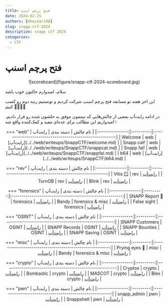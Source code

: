 ```yaml
---
title: فتح پرچم اسنپ
date: 2024-02-25
authors: [mheidari98]
slug: snapp-ctf-2024
description: snapp ctf 2024
categories:
  - CTF
---
```


# فتح پرچم اسنپ

<center> 
![scoreboard](figure/snapp-ctf-2024-scoreboard.jpg)
</center>


سلام، امیدوارم حالتون خوب باشه

این اخر هفته تو مسابقه فتح پرچم اسنپ شرکت کردیم و تونستیم رتبه دوم رو کسب کنیم 🥳✌🏻🔥

<!-- more -->


در ادامه رایت‌آپ بعضی از چالش‌هایی که تیممون موفق به حلشون شده رو قرار دادیم.  امیدواریم این مطالب برای عده‌ای مفید و کمک‌کننده واقع شه✨


<center> 
=== "web" 
    |     نام چالش    | دسته بندی |                          رایت‌آپ                         |
    |:---------------:|:---------:|:-------------------------------------------------------:|
    |     Welcome     |    web    |      [رایت‌آپ](../../web/writeups/SnappCTF/welcome.md)      |
    |    Snapp cat!   |    web    |      [رایت‌آپ](../../web/writeups/SnappCTF/snappcat.md)     |
    |    Snapp fal!   |    web    |      [رایت‌آپ](../../web/writeups/SnappCTF/snappfal.md)     |
    |       b64       |    web    |        [رایت‌آپ](../../web/writeups/SnappCTF/b64.md)        |

=== "rev" 
    |     نام چالش    | دسته بندی |                          رایت‌آپ                         |
    |:---------------:|:---------:|:-------------------------------------------------------:|
    |     Vitis 🪟     |    rev    |     [رایت‌آپ](../../reverse/writeups/SnappCTF/vitis.md)     |
    |      TurnOB     |    rev    |     [رایت‌آپ](../../reverse/writeups/SnappCTF/TurnOB.md)    |
    |      Blink      |    rev    |     [رایت‌آپ](../../reverse/writeups/SnappCTF/blink.md)     |

=== "forensics" 
    |     نام چالش    | دسته بندی |                          رایت‌آپ                         |
    |:---------------:|:---------:|:-------------------------------------------------------:|
    |  SNAPP Report 📝 | forensics | [رایت‌آپ](../../forensic/writeups/SnappCTF/snapp-report.md) |
    |      Bandy      | forensics & misc |       [رایت‌آپ](../../misc/writeups/SnappCTF/bandy.md)      |
    |   False sight   | forensics |  [رایت‌آپ](../../forensic/writeups/SnappCTF/false-sight.md) |

=== "OSINT" 
    |     نام چالش    | دسته بندی |                          رایت‌آپ                         |
    |:---------------:|:---------:|:-------------------------------------------------------:|
    | SNAPP Customers |   OSINT   |    [رایت‌آپ](../../misc/writeups/SnappCTF/SnappOsint.md)    |
    |  SNAPP Records  |   OSINT   |    [رایت‌آپ](../../misc/writeups/SnappCTF/SnappOsint.md)    |
    |  SNAPP Bounties |   OSINT   |    [رایت‌آپ](../../misc/writeups/SnappCTF/SnappOsint.md)    |
    |   SNAPP Saving  |   OSINT   |    [رایت‌آپ](../../misc/writeups/SnappCTF/SnappOsint.md)    |


=== "misc" 
    |     نام چالش    | دسته بندی |                          رایت‌آپ                         |
    |:---------------:|:---------:|:-------------------------------------------------------:|
    |  Prying eyes 👀  |    misc   |    [رایت‌آپ](../../misc/writeups/SnappCTF/prying-eyes.md)   |
    |      Bandy      | forensics & misc |       [رایت‌آپ](../../misc/writeups/SnappCTF/bandy.md)      |


=== "crypto" 
    |     نام چالش    | دسته بندی |                          رایت‌آپ                         |
    |:---------------:|:---------:|:-------------------------------------------------------:|
    |     Cryptos     |   crypto  |     [رایت‌آپ](../../crypto/writeups/SnappCTF/Cryptos.md)    |
    |    Bombastic    |   crypto  |    [رایت‌آپ](../../crypto/writeups/SnappCTF/Bombastic.md)   |
    |      MASCOT     |   crypto  |     [رایت‌آپ](../../crypto/writeups/SnappCTF/mascot.md)     |
    |       Blex      |   crypto  |      [رایت‌آپ](../../crypto/writeups/SnappCTF/Blex.md)      |

=== "pwn" 
    |     نام چالش    | دسته بندی |                          رایت‌آپ                         |
    |:---------------:|:---------:|:-------------------------------------------------------:|
    |   snapp_admin   |    pwn    |    [رایت‌آپ](../../pwn/writeups/SnappCTF/Snapp_admin.md)    |
    |    Snappshell   |    pwn    |     [رایت‌آپ](../../pwn/writeups/SnappCTF/Snappshell.md)    |

</center>


